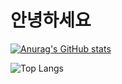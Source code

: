 # 안녕하세요

[![Anurag's GitHub stats](https://github-readme-stats.vercel.app/api?username=jkoon90&show_icons=true&theme=onedark)](https://github.com/anuraghazra/github-readme-stats)

![Top Langs](https://github-readme-stats.vercel.app/api/top-langs/?username=jkoon90&layout=compact&theme=onedark)

